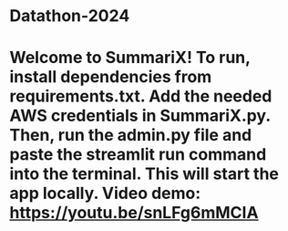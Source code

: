 # Datathon-2024
# Welcome to SummariX!  To run, install dependencies from requirements.txt.  Add the needed AWS credentials in SummariX.py.  Then, run the admin.py file and paste the streamlit run command into the terminal. This will start the app locally.  Video demo: https://youtu.be/snLFg6mMCIA
